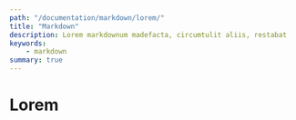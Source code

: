 ```yaml
---
path: "/documentation/markdown/lorem/"
title: "Markdown"
description: Lorem markdownum madefacta, circumtulit aliis, restabat
keywords:
    - markdown
summary: true
---
```


# Lorem
